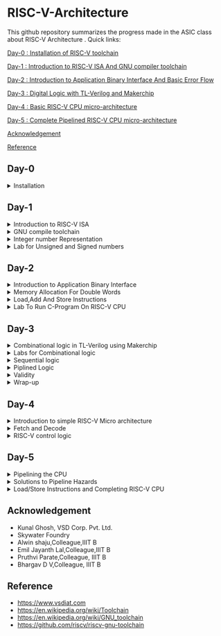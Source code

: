 
# RISC-V-Architecture

This github repository summarizes the progress made in the ASIC class about RISC-V Architecture . Quick links:

[Day-0 : Installation of RISC-V toolchain](#day-0)

[Day-1 : Introduction to RISC-V ISA And GNU compiler toolchain](#day-1)

[Day-2 : Introduction to Application Binary Interface And Basic Error Flow](#day-2)

[Day-3 : Digital Logic with TL-Verilog and Makerchip](#day-3)

[Day-4 : Basic RISC-V CPU micro-architecture](#day-4)

[Day-5 : Complete Pipelined RISC-V CPU micro-architecture](#day-5)

[Acknowledgement](#acknowledgement)

[Reference](#reference)


## Day-0

<details> 
<summary> Installation </summary>
 
**Steps to install RISC-V toolchain**

```
git clone https://github.com/kunalg123/riscv_workshop_collaterals.git
cd riscv_workshop_collaterals
chmod +x run.sh
./run.sh

```

 Once you run it you will get **make** error. ignore it  and type the following commands

 ```

cd ~/riscv_toolchain/iverilog/
git checkout --track -b v10-branch origin/v10-branch
git pull 
chmod 777 autoconf.sh 
./autoconf.sh 
./configure 
make
sudo make install

```

- To set the PATH variable in .bashrc

```
source .bashrc
gedit .bashrc
#Instead of **nsaisampath** put your **username**
export PATH="/home/nsaisampath/riscv_toolchain/riscv64-unknown-elf-gcc-8.3.0-2019.08.0-x86_64-linux-ubuntu14/bin:$PATH" #Type at last line # save and close the bashrc and type
source .bashrc

```
</details>

## Day-1

<details>
<summary> Introduction to RISC-V ISA </summary>
<br>
The **RISC-V** (pronounced "risk-five") Instruction Set Architecture (ISA) is a specification that defines the instructions and their encoding formats for processors that adhere to the RISC-V architecture. The RISC-V ISA is designed to be modular, extensible, and customizable, allowing for a wide range of implementations tailored to various application domains. The ISA is defined by a series of standard documents that describe the instructions, memory model, exception handling, and other architectural features.
</br>
<br> 
The term "ISA" stands for "Instruction Set Architecture." It refers to the set of instructions that a microprocessor or computer architecture understands and can execute. The ISA defines the machine-level programming model, including the available instructions, their encoding formats, the registers they can operate on, memory addressing modes, and how instructions interact with the hardware. In essence, the ISA serves as an interface between software and hardware, enabling software developers to write programs that can run on a specific microprocessor or computer architecture.</br>

<br>
The base RISC-V instruction set is divided into several standard "base" integer instruction set variants, labeled as RV32I, RV64I, and RV128I, depending on the word size. Here's a brief overview of the base integer instruction sets:

1. **RV32I:** This is the 32-bit base integer instruction set. It includes a set of instructions for integer arithmetic, logic operations, data movement, branching, and bit manipulation. Instructions are encoded in 32 bits.

2. **RV64I:** This is the 64-bit base integer instruction set. It is an extension of RV32I, offering the same set of instructions but designed for a 64-bit word size.

3. **RV128I:** This is the 128-bit base integer instruction set, extending the capabilities of RV64I to a 128-bit word size.

In addition to the base integer instruction sets, RISC-V also supports various extension modules that can be added to the base instruction set to enhance the processor's capabilities. Some of the common extension modules include:

- **M:** Integer multiplication and division instructions.
- **A:** Atomic memory access instructions for multi-threaded and multi-processor systems.
- **F:** Single-precision floating-point arithmetic instructions.
- **D:** Double-precision floating-point arithmetic instructions.
- **C:** Compressed instructions for reduced code size.
- **V:** Vector processing instructions for SIMD operations.
- **B:** Bit manipulation instructions.

These extension modules can be mixed and matched based on the requirements of the target application, allowing for customization and specialization of the processor architecture.

RISC-V also defines different privilege levels (User, Supervisor, Machine) that dictate the level of access to resources and control over the system. This hierarchy of privilege levels is designed to support various software layers, from application code to operating systems.

The RISC-V ISA specification documents provide detailed information about each instruction, its encoding, its behavior, and its interaction with other instructions and architectural features. The open and modular nature of the RISC-V ISA has led to its widespread adoption in various industries, from embedded systems to high-performance computing.<br>

Each base integer set is characterized by the width of the register (XLEN) and size of the user address space. The most important advantage of RISC-V is that it is an open standard instruction which is easily available for academics and commercial purposes free of cost.

The detail of the RISC-V instructions set manual can be found [here](https://riscv.org/wp-content/uploads/2017/05/riscv-spec-v2.2.pdf).

</details>

<details>
 
  <summary> GNU compile toolchain</summary>
<br>
  The GNU compile toolchain is a set of programming tools in LINUX system that can be use for compiling a code to generate certain executable program, library and debugger and whose detail can be found in references. RISC-V is one such toolchain which supports C and C++ cross compiler. It supports two build modes: a generic ELF/Newlib toolchain and a more sophisticated Linux-ELF/glibc toolchain and the github link for the same can be found in references. 

1. Compiler and linker which transform the source code into an executable program.
2. Libraries which provide interfaces to the operating system.
3. Debugger which is used to test and debug created program.
4. the output of the compiler completely depends on the hardware.
   

To start off a c program to compile sum from 1 to n was written whose  codes given below as [sum1ton.c]

```

#include<stdio.h>
int main()
{
   int i,sum=0,n=100;
   
   for(i=1;i<=n;i++)
      {
        sum=sum+i;
       }
   printf(" sum of numbers from 1 to n is %d, n is %d \n",sum,n);
}

```

In case RISC-V GNU toolchain the follwing commands are executed

**To use the RISC-V gcc compiler or simulator**

    `riscv64-unknown-elf-gcc <compiler option -O1 ; Ofast> -mabi=lp64  -march=rv64i  -o <object filename.o> <Cfilename.c>`

   Here -01 gives 15 instructions set while -0fast gives us 12 instructions set
    
**To list the details of a file**
  
  ```
ls -ltr <filename.o>

```

![Screenshot from 2023-08-19 18-48-08](https://github.com/NSampathIIITB/Introduction-to-RISC-V-Architecture/assets/141038460/7b175af7-6dc7-49c1-91cb-69ae9cd20e04)

**To disassemble the object file**

```

riscv64-unknown-elf-objdump  -d  <object filename.o> (or)
riscv64-unknown-elf-objdump  -d <object filename.o> | less

```
![Screenshot from 2023-08-19 18-54-04](https://github.com/NSampathIIITB/Introduction-to-RISC-V-Architecture/assets/141038460/eb9e760c-a32d-42e0-8518-9d16072517c2)

```
/main
n

```
This code helps in seeing the **main** in exe file:

![Screenshot from 2023-08-19 18-55-53](https://github.com/NSampathIIITB/Introduction-to-RISC-V-Architecture/assets/141038460/8e32ec57-7ee8-436c-b77e-751bcb27597e)

here we can check the instruction set is 15 by subtracting  10214-101ac = 58\4=15 instruction sets 

**To compile:**

```
spike pk <object filename.o>
```
![Screenshot from 2023-08-19 19-00-06](https://github.com/NSampathIIITB/Introduction-to-RISC-V-Architecture/assets/141038460/cfae0116-8a0b-4f72-b47a-b8fc49d2d100)

**To debug using spike:**

```
spike -d pk <object filename.o>
```
![Screenshot from 2023-08-19 19-04-03](https://github.com/NSampathIIITB/Introduction-to-RISC-V-Architecture/assets/141038460/b363049a-362c-460e-9019-98eca71c5c64)

After running the above code line a number of things can be done as demonstrated in the image below. The code can be manually debugged, part of it can be run and contents of registers can be checked.

we can use these commands in spike while debugging
```
(spike): until pc 0 <desired address>  //To move the pc to desired address
(spike): reg 0 a0                      //To found the contents in a0
(spike): click enter                   //To run the next instruction
(spike): q                             //To exit spike

````
![Screenshot from 2023-08-19 19-14-55](https://github.com/NSampathIIITB/Introduction-to-RISC-V-Architecture/assets/141038460/57b9edb6-e6ea-4049-94c9-5169ff2d907c)

  </details>
<details>
 <summary> Integer number Representation </summary>
 <br>
 The RISC-V architecture defines several different data types and number systems to represent and manipulate data. Here, I'll explain the basic number systems used in RISC-V:

- **Binary Number System**: RISC-V, like most digital systems, primarily operates on binary data. In the binary number system, numbers are represented using only two symbols: 0 and 1. Each digit in a binary number represents a power of 2. For example, the binary number "1101" represents (1 * 2^3) + (1 * 2^2) + (0 * 2^1) + (1 * 2^0) = 13 in decimal.
- **Integer Representation**: RISC-V supports different integer data types with varying sizes. The most common are 32-bit and 64-bit integers, denoted as "RV32" and "RV64" respectively. Integers are typically represented in two's complement form, which allows both positive and negative values to be stored and manipulated using the same hardware.
- **Floating-Point Representation**: RISC-V also supports floating-point operations for real numbers. Floating-point numbers are represented using a sign bit, an exponent, and a fraction (also known as mantissa). RISC-V defines different formats for floating-point numbers, including the IEEE 754 standard formats (single precision, double precision, etc.). These formats allow a wide range of values to be represented with varying levels of precision.
- **Hexadecimal Notation**: While binary is the fundamental representation in RISC-V, hexadecimal (base-16) notation is often used to represent binary numbers in a more human-readable form. Each hexadecimal digit represents four bits. For example, the binary number "11011010" can be represented as "DA" in hexadecimal.
- **Memory Addressing**: RISC-V CPUs use memory addresses to access data stored in memory. Memory addresses are typically represented in hexadecimal form. The exact memory addressing scheme depends on the specific RISC-V implementation and the memory model being used.
Overall, the RISC-V architecture provides a flexible framework for representing and manipulating different types of numbers, allowing software developers and hardware designers to efficiently perform arithmetic and logical operations on various data types within the context of RISC-V-based systems.

In computer architecture, the terms "bit," "byte," "word," and "double word" refer to different units of data storage and manipulation. These terms are used to describe the size of data that a computer's memory and processing units can handle. The specific sizes of these units can vary based on the architecture and implementation, but I'll provide you with some common interpretations:

- **Bit**: A bit is the smallest unit of data in computing. It can represent one of two values: 0 or 1. Bits are the building blocks of all digital information and are used to represent various types of data and instructions in a computer's memory and processing units.
- **Byte**: A byte is a group of 8 bits. It is the basic addressable unit of memory storage in most computer architectures. Bytes are commonly used to represent characters, numbers, and other small data elements. For example, the ASCII code for the letter 'A' is 65, which can be represented as a byte with the binary value 01000001.
- **Word**: The term "word" refers to the natural data size that a computer's central processing unit (CPU) can process in a single operation. The size of a word can vary between different computer architectures. In the context of x86 and x86-64 architectures, a word is typically 16 bits, while in other architectures like RISC-V, a word can be 32 bits or 64 bits. The size of a word determines the maximum amount of data that the CPU can manipulate at once, which can impact the efficiency of data processing.
- **Double Word (Dword)**: The term "double word" (often abbreviated as "dword") is used to describe a data unit that is twice the size of a standard word. In x86 and x86-64 architectures, a double word is 32 bits, while in some other architectures, it can refer to a 64-bit value. The term "dword" is often used in the x86 family of processors to describe a 32-bit data value.
It's important to note that the exact sizes of these units can vary based on the computer architecture and implementation.

**64-bit Unsigned Numbers:**

A 64-bit unsigned number, often referred to as a "64-bit unsigned integer," is a data type commonly used in computer programming and digital systems. It represents a non-negative whole number within the range of 0 to 18,446,744,073,709,551,615 i.e 0 to 2^64-1.

Here's a breakdown of its properties:

- **Bit Length**: A 64-bit number consists of 64 binary digits (bits), which can be either 0 or 1.

- **Range**: As mentioned earlier, the range of values a 64-bit unsigned number can represent is from 0 to 18,446,744,073,709,551,615. This is because you have 2^64 possible combinations of bits, starting from all bits being 0 (representing 0) to all bits being 1 (representing 2^64 - 1).

- **Memory**: In memory, a 64-bit unsigned number occupies exactly 8 bytes (64 bits / 8 bits per byte), which is 64 / 8 = 8 bytes.

- **Data Representation**: These numbers are often represented in various numeral systems, including binary, decimal, hexadecimal, and octal. In binary, a 64-bit unsigned number is represented using 64 binary digits (0s and 1s), in decimal using regular base-10 numerals, in hexadecimal using base-16 digits (0-9, A-F), and in octal using base-8 digits (0-7).

- **Usage**: 64-bit unsigned numbers are commonly used in various applications such as computer programming, data storage, cryptography, and more. They provide a large range of values while avoiding the complications associated with signed numbers, which have both positive and negative values.

Here's an example representation of the maximum 64-bit unsigned number in various numeral systems:
```
- Binary: 1111111111111111111111111111111111111111111111111111111111111111
- Decimal: 18,446,744,073,709,551,615
- Hexadecimal: FFFFFFFF FFFFFFFF
- Octal: 1777777777777777777777
```
Keep in mind that when working with these numbers in programming languages, you might encounter specific syntax or functions to handle them appropriately. Different programming languages might have different ways of representing and manipulating 64-bit unsigned numbers.

**64-bit Signed Numbers:**

A 64-bit signed number is a data type used to represent both positive and negative whole numbers within a range using 64 binary digits (bits). The most common representation used for signed numbers is the two's complement representation. Here are the key characteristics of 64-bit signed numbers:

- **Bit Length**: A 64-bit signed number consists of 64 binary digits (bits), which can be either 0 or 1.

- **Range**: In the two's complement representation, a 64-bit signed number can represent values from -9,223,372,036,854,775,808 to 9,223,372,036,854,775,807 i.e -2^63 to 2^63-1 . The range covers both negative and positive values.

- **Memory**: In memory, a 64-bit signed number occupies exactly 8 bytes (64 bits / 8 bits per byte).

- **Representation**: In the two's complement representation, the most significant bit (MSB), which is the leftmost bit, represents the sign of the number. If the MSB is 0, the number is positive. If the MSB is 1, the number is negative. The remaining bits represent the magnitude of the number in binary form.

- **Usage**: 64-bit signed numbers are used in various applications, including computer programming, data storage, scientific computations, and more. They provide a wide range of values that can be used for many different purposes.

Here's an example representation of the maximum and minimum 64-bit signed numbers in binary:

- Maximum (positive): 0111111111111111111111111111111111111111111111111111111111111111
- Minimum (negative): 1000000000000000000000000000000000000000000000000000000000000000

Keep in mind that when working with these numbers in programming languages, you might encounter specific syntax or functions to handle them appropriately. Different programming languages might have different ways of representing and manipulating 64-bit signed numbers.

![Screenshot from 2023-08-19 10-48-29](https://github.com/NSampathIIITB/Introduction-to-RISC-V-Architecture/assets/141038460/c227568f-07db-47b9-8b79-e6bf1e54a2bc)

 
</details>  





<details>
<summary> Lab for Unsigned and Signed numbers </summary>
 
**Code for unsignedHighest:**

```
#include <stdio.h>
#include <math.h>
int main() {
unsigned long long int max = (unsigned long long int) (pow(2,64) -1);
printf("highest number represented by unsigned long long int is %llu\n", max);
return 0;
}

```

![Screenshot from 2023-08-19 21-36-18](https://github.com/NSampathIIITB/Introduction-to-RISC-V-Architecture/assets/141038460/a5193fca-218e-4cca-9da2-7c5c9156b088)


This show the Highest value for Unsigned Numbers
if we change the code to get the lowest value for Unsigned Number by changing **(pow(2,64) -1) to( pow(2,10)*-1)**;

![Screenshot from 2023-08-19 21-40-00](https://github.com/NSampathIIITB/Introduction-to-RISC-V-Architecture/assets/141038460/c535e1be-0b3d-43c6-9067-e1f1ea7577c1)

**Code for signed Numbers:**

```
#include <stdio.h>
#include <math.h>
int main(){
long long int max = (long long int) (pow(2,10) * -1);
printf("highest number represented by long long int is %lld\n", max);
return 0;
}

```

![Screenshot from 2023-08-19 21-43-09](https://github.com/NSampathIIITB/Introduction-to-RISC-V-Architecture/assets/141038460/7bc371e9-c9fd-4c67-af16-88fcacabd2f6)


**Example-1**

code:

```
#include <stdio.h>
#include <math.h>
int main() {
long long int max = (int) (pow(2,63) -1);
long long int min = (int) (pow(2,63) * -1);
printf("highest number represented by long long int is %lld\n", max);
printf("lowest number represented by long long int is %lld\n", min);
return 0;

```
![Screenshot from 2023-08-19 11-35-52](https://github.com/NSampathIIITB/Introduction-to-RISC-V-Architecture/assets/141038460/f79a69eb-6ee1-4aa9-b53c-b5360032453b)

Here in this code we have to change :

```
long long int max = (long long int) (pow(2,63) -1);
long long int min = (long long int) (pow(2,63) * -1);

```
so corrected output :

![Screenshot from 2023-08-19 21-43-09](https://github.com/NSampathIIITB/Introduction-to-RISC-V-Architecture/assets/141038460/7bc371e9-c9fd-4c67-af16-88fcacabd2f6)

Table : 

![Screenshot from 2023-08-19 11-37-23](https://github.com/NSampathIIITB/Introduction-to-RISC-V-Architecture/assets/141038460/9b4bbf62-7aba-4463-b56b-2579328f9555)

**LAB WORK**

**1.For the C program used in labs, use a value of n=9, compile and simulate using gcc compiler. What is the output you get?**

![Screenshot from 2023-08-19 21-58-10](https://github.com/NSampathIIITB/Introduction-to-RISC-V-Architecture/assets/141038460/19830ea5-a6ac-451c-b380-f569c63944df)

**2.As shown in labs, compile the C program (n=9) using riscv-gcc compiler with O1 switch and look at assembly code using riscv-objdmp. What is the memory location of "printf" subroutine ?**

![Screenshot from 2023-08-19 22-00-07](https://github.com/NSampathIIITB/Introduction-to-RISC-V-Architecture/assets/141038460/e43843b7-faef-45f1-81d8-0c6d43358154)

**3.How many instructions are used in "printf" subroutine for C program (n=9) compiled with riscv-gcc and O1 switch?**

![Screenshot from 2023-08-19 22-04-52](https://github.com/NSampathIIITB/Introduction-to-RISC-V-Architecture/assets/141038460/100df588-3067-43da-a010-92ee03359ee2)

**4.As shown in labs, compile the C program (n=9) using riscv-gcc compiler with Ofast switch and look at assembly code using riscv-objdmp. How many instructions are used by "main" program ?**

![Screenshot from 2023-08-19 22-08-46](https://github.com/NSampathIIITB/Introduction-to-RISC-V-Architecture/assets/141038460/1e05dc3e-8534-4f8f-8c93-3a64dded24b2)

**5.Debug C program (n=9) with spike and run until PC is 100b0. What are the contents of register a0?**

![Screenshot from 2023-08-19 22-11-33](https://github.com/NSampathIIITB/Introduction-to-RISC-V-Architecture/assets/141038460/8b7af8b1-5f47-460f-9274-7bf5d6cb34e7)

**6.Debug C program (n=9) with spike and run until PC is 100b0. What are the contents of register sp?**

![Screenshot from 2023-08-19 22-12-14](https://github.com/NSampathIIITB/Introduction-to-RISC-V-Architecture/assets/141038460/dfcb40fd-3da7-4748-86c7-ce06e9e12fe6)

**7.Debug C program (n=9) with spike and run until PC is 100c4. What are the contents of register a0?**

![Screenshot from 2023-08-19 22-13-19](https://github.com/NSampathIIITB/Introduction-to-RISC-V-Architecture/assets/141038460/0d489afd-f7a6-446b-ac59-c2f22bc66469)

**8.Debug C program (n=9) with spike and run until PC is 100dc. What is the output on shell?**

![Screenshot from 2023-08-19 22-14-42](https://github.com/NSampathIIITB/Introduction-to-RISC-V-Architecture/assets/141038460/9f16b60e-137e-4871-a137-182bc66f9360)
 
</details>

## Day-2
<details>
 <summary> Introduction to Application Binary Interface  </summary>
<br>
 The application program can directly access the registers of the RISC V architecture using something known as system calls. The ABI (also known as system call interface enables the application to access the hardware resources via registers.
  
 In RISC V architecture, the width of the register is defined as XLEN. For RV64 and RV32, the widths are 64 bits and 32 bits, respectively.
  
 RISC V belongs to the little endian memory addressing system, which means that the least significant byte of a word is stored in the smallest memory address.

An Application Binary Interface is a set of rules enforced by the operating system on a specific architecture. So, Linker converts relocatable machine code to absolute machine code via ABI interface specific to the architecture of machine.

Just like how application program interface (API) is used by application programs to access the standard libraries, an application binary interface or system  call interface is utilised to access hardware resources . The ISA is inherently divided into two parts: *User & System ISA* and *User ISA*  the latter is available to the user directly by system calls. 
  
Now, how does the ABI access the hardware resources? 
- It uses different registers(32 in number) which are each of width `XLEN = 32 bit` for RV32 (~`XLEN = 64 for RV64`) . On a higher level of abstraction these registers are accessed by their respective ABI names.
  
  For base integer instructions there are broadly 3 types of of such registers:
  - I-type : For instructions having immediate values as operands.
  - R-type : For instructions having only registers as operands.
  - S-type : For instructions used for storing operations.

So, it is system call interface used by the application program to access the registers specific to architecture. Overhere the architecture is RISC-V, so to access 32 registers of RISC-V below is the table which shows the calling convention (ABI name) given to registers for the application programmer to use.

**ABI Block diagram**

![Screenshot from 2023-08-19 12-06-09](https://github.com/NSampathIIITB/Introduction-to-RISC-V-Architecture/assets/141038460/53b14fd9-f91a-4af3-9934-9460afd3b43b)


</details>
<details>
 <summary> Memory Allocation For Double Words </summary>
<br>
 There are two different ways to load the data into the registers
 1. The 64 bit data can be loaded directly into the registers.
 2.they can be loaded into the registers via memory.
 
 **Example of how memory is allocated for double words**

![Screenshot from 2023-08-19 22-44-16](https://github.com/NSampathIIITB/Introduction-to-RISC-V-Architecture/assets/141038460/9d8d1747-3437-4324-935a-15d5cec12f90)

![Screenshot from 2023-08-19 22-44-26](https://github.com/NSampathIIITB/Introduction-to-RISC-V-Architecture/assets/141038460/341eca63-6388-43a7-85ac-808152e093b5)
In the above image the most significant byte sits in top of memory  so it is a **little endian addressing system**
.
![Screenshot from 2023-08-19 12-18-03](https://github.com/NSampathIIITB/Introduction-to-RISC-V-Architecture/assets/141038460/238899ab-17ed-4aab-9903-33d49ace566a)

![Screenshot from 2023-08-19 12-22-31](https://github.com/NSampathIIITB/Introduction-to-RISC-V-Architecture/assets/141038460/8d856ddc-bc77-45ca-83e1-b76f80209a3d)
![Screenshot from 2023-08-19 12-22-54](https://github.com/NSampathIIITB/Introduction-to-RISC-V-Architecture/assets/141038460/367b87b2-441e-4781-9941-6f655e89e7f4)

![Screenshot from 2023-08-19 12-23-41](https://github.com/NSampathIIITB/Introduction-to-RISC-V-Architecture/assets/141038460/09011b91-4124-4916-bc86-7c823834d200)
 **m[16]-Least significant byte**  **m[23]-most significant byte**
 
</details>

 
<details>

<summary> Load,Add And Store Instructions </summary>

	ld x8,16(x23)
 
 here **ld** is for load doubleword,x8 shows destination register (rd),16 is offset,x23 is source register(rs) . This is I type Instructions  :

<img width="1033" alt="Screenshot 2023-08-19 at 11 24 09 AM" src="https://github.com/alwinshaju08/RISCV/assets/69166205/d9f8e2ce-f424-47dc-934f-b00ef5d9de4a">

	add x8,x29,x8
 
 here **add** is function,x8 is destination register (rd),x29 & x8 is source registers (rs1),(rs2) respectively. This is R type Instructions  :

 ![Screenshot 2023-08-19 at 11 24 19 AM](https://github.com/alwinshaju08/RISCV/assets/69166205/32aeb799-fa17-4dc2-9186-7b142f341f10)

 	sd x8,8(x23)
  
  here **sd** is store doubleword,x8 is data registers(rs2),8 tell offset(immediate) ,x23 is source register(rs1). This is S type Instructions  :

  ![Screenshot 2023-08-19 at 11 31 29 AM](https://github.com/alwinshaju08/RISCV/assets/69166205/b20b0475-88b1-45e1-88cd-84e19cbec61a)

Here in each Instructions set we can see register are of 5 bits so total number of register = 2^5 = 32 registers


**LAB-WORKS**

**1.Modify 1to9_custom.c and load.S as shown in video. What is the output of simulation with -Ofast ?**

![Screenshot from 2023-08-19 23-05-37](https://github.com/NSampathIIITB/Introduction-to-RISC-V-Architecture/assets/141038460/fc93b7ea-e54d-44c3-b921-9f90c7c73224)

**2.What is the memory location of load subroutine?**

![Screenshot from 2023-08-19 23-06-17](https://github.com/NSampathIIITB/Introduction-to-RISC-V-Architecture/assets/141038460/7421dc76-d46b-4e56-afb1-4d889053a2f9)

**3.What is the memory location of loop subroutine?**

![Screenshot from 2023-08-19 23-06-51](https://github.com/NSampathIIITB/Introduction-to-RISC-V-Architecture/assets/141038460/1eb91abf-8f0d-418a-b805-9dd98874c3af)

**4.Open spike debugger and run 1to9_custom.o until PC is 100b0.What is the value of a0 and a1 registers?**

![Screenshot from 2023-08-19 23-08-24](https://github.com/NSampathIIITB/Introduction-to-RISC-V-Architecture/assets/141038460/0f5f74b8-5240-48a8-90cd-1d83163782bc)

**5.Open spike debugger and run 1to9_custom.o until PC is 100bc.What is the value of a0 and a1 registers?**

![Screenshot from 2023-08-19 23-09-02](https://github.com/NSampathIIITB/Introduction-to-RISC-V-Architecture/assets/141038460/bf45181a-0ed7-4c50-a342-393d4f341f98)

 </details> 
<details>
 <summary> Lab To Run C-Program On RISC-V CPU </summary>
 
![Screenshot from 2023-08-19 23-16-19](https://github.com/NSampathIIITB/Introduction-to-RISC-V-Architecture/assets/141038460/5440501b-f84d-4d58-ac0d-d00a25f8ae9c) 
 
Here we have RISCV cpu program code through which we send the HEX format file of c program to show output the output of the given code 

```
chmod 777 rv32im.sh
./rv32im.sh 

```
![Screenshot from 2023-08-19 23-48-34](https://github.com/NSampathIIITB/Introduction-to-RISC-V-Architecture/assets/141038460/e92eb7e2-2620-475d-826c-a30d8bd039eb)

Input hex file to sent through verilog code:

**firmware.hex:**

![Screenshot from 2023-08-19 23-49-57](https://github.com/NSampathIIITB/Introduction-to-RISC-V-Architecture/assets/141038460/99f4330d-fb66-4cd7-a37e-8eecaa1aff68)

**firmware32.hex:**

![Screenshot from 2023-08-19 23-51-00](https://github.com/NSampathIIITB/Introduction-to-RISC-V-Architecture/assets/141038460/7b847007-ace5-4dec-8aab-898b1611800b)



**LABWORKS**

**1.What is the value of mabi and march in rv32im.sh script for 1to9_custom.c riscv gcc command?**

![Screenshot from 2023-08-20 10-07-51](https://github.com/NSampathIIITB/Introduction-to-RISC-V-Architecture/assets/141038460/b327d85a-9e0f-4b38-b717-bd630557e57e)

</details>

## Day-3
<details>
 <summary> Combinational logic in TL-Verilog using Makerchip </summary>
<br>
	
**Introduction to logic gates:**

Logic gates are fundamental building blocks in digital electronics and computer science that perform logical operations on binary signals, which are represented as 0s and 1s. These gates form the foundation of digital circuits, enabling the creation of complex computational systems. Logic gates manipulate binary input signals to produce binary output signals based on specific logical rules.

There are several types of logic gates, each with its own unique behavior. Here is a list of some common types of logic gates:

![image](https://github.com/NSampathIIITB/Introduction-to-RISC-V-Architecture/assets/141038460/ea8bdf89-9962-462a-886f-5b59ea624692)</br>

These logic gates serve as the building blocks for creating more complex digital circuits and systems, including arithmetic and memory circuits, processors, and more. They form the foundation of digital computation and are essential in modern technology and electronics.

The basic boolean operators are listed below.

![image](https://github.com/NSampathIIITB/Introduction-to-RISC-V-Architecture/assets/141038460/5386590e-01af-48f1-927d-70865af9f794)

**Basic Mux Implementation:**

![Screenshot from 2023-08-20 10-35-51](https://github.com/NSampathIIITB/Introduction-to-RISC-V-Architecture/assets/141038460/03ec5fce-f27b-4cdb-a4ab-8ca8ba32a18c)</br>

In verilog we  basically use the **ternary operator** to express the functinality of a **Mux**.

```
assign s0? i0:i1; // this  is for a 2x1 Mux

```
**Introduction To Makerchip :**

[Makerchip](https://makerchip.com/) is an online platform that provides an integrated development environment (IDE) for digital design and verification using 
SystemVerilog and TL  Verilog. It allows engineers, students, and enthusiasts to design and simulate digital circuits, develop RTL (Register Transfer Level) 
code, and explore hardware design concepts without requiring the local installation of tools.<br />

To Familiarize oneself with the IDE there are tutorials on the platform where we can experiment.<br />

**TL-Verilog** was used as the HDL of choice for this project. Projects on Makerchip can be completely designed using TL-Verilog. Transaction Level - Verilog standard is an extension of Verilog which has various advantages like simpler syntax, shorter codes and easy pipelining. You can learn more about TL-Verilog [here](http://tl-x.org/).

Timing abstract can be done in TL-Verilog. This model is specified for pipelines where the sequential elements are generated by tools from the pipelined specification. This allows for easy retiming without the risk of introduction of any functional bugs. More information on timing abstract in TL-Verilog can be found in the IEEE paper ["Timing-Abstract Circuit Design in Transaction-Level Verilog" by Steven Hoover](https://ieeexplore.ieee.org/document/8119264).

**Loading Fibonacci Sequence example on Makerchip IDE**

![Screenshot from 2023-08-20 19-32-03](https://github.com/NSampathIIITB/Introduction-to-RISC-V-Architecture/assets/141038460/9dc3647c-7f12-41c8-a9cb-6d7b5f02004e) 
 
</details>
<details>
<summary> Labs for Combinational logic </summary>
<br>
	
**Lab:Inverter and NAND gates**

![Screenshot from 2023-08-20 21-15-10](https://github.com/NSampathIIITB/Introduction-to-RISC-V-Architecture/assets/141038460/202cd766-960c-4a41-88d8-7a32d0e524e1)

![Screenshot from 2023-08-20 21-21-48](https://github.com/NSampathIIITB/Introduction-to-RISC-V-Architecture/assets/141038460/b181258f-d11b-4fdb-a774-884e4ed05007)

**Lab:usage of vectors:**

![Screenshot from 2023-08-20 21-35-48](https://github.com/NSampathIIITB/Introduction-to-RISC-V-Architecture/assets/141038460/a231e2ef-e0b0-4045-9ecf-c574d8a77237)

**Lab:2X1 Mux**
```
$out = $sel ? $in1 : $in2;
```
![Screenshot from 2023-08-20 21-40-28](https://github.com/NSampathIIITB/Introduction-to-RISC-V-Architecture/assets/141038460/5da7dac1-2443-40cb-989d-1da43af4544f)

Mux operating on vectors
```
$out[7:0] = $sel ? $in1[7:0] : $in2[7:0];
````
![Screenshot from 2023-08-20 21-44-40](https://github.com/NSampathIIITB/Introduction-to-RISC-V-Architecture/assets/141038460/fc00367c-68c3-4a24-a02e-558e24a3209d)

**Lab:Combinational Calculator**
```
\m5_TLV_version 1d: tl-x.org
\m5
   
   // =================================================
   // Welcome!  New to Makerchip? Try the "Learn" menu.
   // =================================================
   
   //use(m5-1.0)   /// uncomment to use M5 macro library.
\SV
   // Macro providing required top-level module definition, random
   // stimulus support, and Verilator config.
   m5_makerchip_module   // (Expanded in Nav-TLV pane.)
\TLV
   $reset = *reset;
   
   $val1[31:0] = $rand1[3:0];
   $val2[31:0] = $rand2[3:0];
   
   $sum[31:0] = $val1[31:0] + $val2[31:0];
   $diff[31:0] = $val1[31:0] - $val2[31:0];
   $prod[31:0] = $val1[31:0] * $val2[31:0];
   $quot[31:0] = $val1[31:0] / $val2[31:0];
   
   $out[31:0] = ($op[1:0] == 2'b00) ? $sum[31:0] : ($op[1:0] == 2'b01) ? $diff[31:0] : ($op[1:0] == 2'b10) ? $prod[31:0] : $quot[31:0];
   
   // Assert these to end simulation (before Makerchip cycle limit).
   *passed = *cyc_cnt > 40;
   *failed = 1'b0;
\SV
   endmodule

```
![Screenshot from 2023-08-20 22-18-11](https://github.com/NSampathIIITB/Introduction-to-RISC-V-Architecture/assets/141038460/2cffa4db-e150-491d-8115-c133cdee9ee4)

	
</details>
<details>
<summary> Sequential logic </summary>
<br>
	
Sequential logic refers to a type of digital logic circuit or system in which the output depends not only on the current inputs but also on the previous states of the circuit. Unlike combinational logic, which only considers the current inputs to generate outputs, sequential logic incorporates memory elements to store information and generate outputs based on both current inputs and past history.

Sequential logic is sequenced by a clock signal.
	
![image](https://github.com/NSampathIIITB/Introduction-to-RISC-V-Architecture/assets/141038460/c9f94a6b-9454-4a6a-96d9-d6d452f6069e)

The circuit is constructed to enter a known state in response to a reset signal.

![Screenshot from 2023-08-20 22-27-38](https://github.com/NSampathIIITB/Introduction-to-RISC-V-Architecture/assets/141038460/29f65790-304d-4c7f-adad-6b323eba32d6)

A D-flip-flop transitions next state to current state on a rising clock edge.

![image](https://github.com/NSampathIIITB/Introduction-to-RISC-V-Architecture/assets/141038460/fcc1601b-8fae-43b7-b077-d7a77984a201)

**Lab: Fibonacci sequence**

![WhatsApp Image 2023-08-20 at 22 50 24](https://github.com/NSampathIIITB/Introduction-to-RISC-V-Architecture/assets/141038460/506709cf-238f-41a6-9db8-021623f6649e)

![WhatsApp Image 2023-08-20 at 22 56 53](https://github.com/NSampathIIITB/Introduction-to-RISC-V-Architecture/assets/141038460/94c06ff1-002b-4c39-9966-9cf2f5207541)

![Screenshot from 2023-08-20 22-46-55](https://github.com/NSampathIIITB/Introduction-to-RISC-V-Architecture/assets/141038460/4b4e3328-8e19-48fe-98ad-fcd541b741f7)

**Lab:Counter**

![image](https://github.com/NSampathIIITB/Introduction-to-RISC-V-Architecture/assets/141038460/6b626fd7-c24d-4eb1-85d9-f8aa2a515d0d)

![Screenshot from 2023-08-20 23-06-50](https://github.com/NSampathIIITB/Introduction-to-RISC-V-Architecture/assets/141038460/937a30c2-1013-4e48-9437-06427bf7cf87)

**Lab: Sequential Calculator**

![WhatsApp Image 2023-08-20 at 23 13 46](https://github.com/NSampathIIITB/Introduction-to-RISC-V-Architecture/assets/141038460/98537f8c-c071-4560-aad0-f744be73e5bd)

![WhatsApp Image 2023-08-20 at 23 19 54](https://github.com/NSampathIIITB/Introduction-to-RISC-V-Architecture/assets/141038460/20910f30-3b96-4a71-a6a9-585b44324111)

```
\m5_TLV_version 1d: tl-x.org
\m5
   
   // =================================================
   // Welcome!  New to Makerchip? Try the "Learn" menu.
   // =================================================
   
   //use(m5-1.0)   /// uncomment to use M5 macro library.
\SV
   // Macro providing required top-level module definition, random
   // stimulus support, and Verilator config.
   m5_makerchip_module   // (Expanded in Nav-TLV pane.)
\TLV
   $reset = *reset;
   
   $val1[31:0] = $reset ? 0 : >>1$out[31:0] + 0;
   $val2[31:0] = $rand2[3:0];
   
   $sum[31:0] = $val1[31:0] + $val2[31:0];
   $diff[31:0] = $val1[31:0] - $val2[31:0];
   $prod[31:0] = $val1[31:0] * $val2[31:0];
   $quot[31:0] = $val1[31:0] / $val2[31:0];
   
   $out[31:0] = ($op[1:0] == 2'b00) ? $sum[31:0] : ($op[1:0] == 2'b01) ? $diff[31:0] : ($op[1:0] == 2'b10) ? $prod[31:0] : $quot[31:0];
   
   
   // Assert these to end simulation (before Makerchip cycle limit).
   *passed = *cyc_cnt > 40;
   *failed = 1'b0;
\SV
   endmodule
```
![Screenshot from 2023-08-20 23-34-46](https://github.com/NSampathIIITB/Introduction-to-RISC-V-Architecture/assets/141038460/8b8c40aa-427d-4466-ae47-5bbc637c2b88)

</details>
<details>
<summary> Piplined Logic </summary>	
<br>
Pipelining or timing abstract is an important feature in TL verilog as it can be implemented very easily with fewer codes as compared to system verilog which reduces bugs to a great extent. An example of the pipeling for pythogoras theorem using both TL verilog and system verilog in this repo . In TL verilog pipeling can be implemented by defining the pipeline as |calc and the different pipeline stages should be properly align and are indicated by @1, @2 and so on.	

 Let us glimpse at the Pythagoran's Theorem and compute it in hardware.  
Pythagoran's Theorem: 
Let us compute the pythagoran's theorem over 3 cycles.  
- Cycle1: Squaring on the sides a and b.
- Cycle2: Adding the squared vales of a and b.
- Cycle3: Finding the square root value of the sum.
	
![image](https://github.com/NSampathIIITB/Introduction-to-RISC-V-Architecture/assets/141038460/115ebf93-020b-4f9c-8ace-9d306b7c2007)	
 
The timing abstract of the above is: 

![image](https://github.com/NSampathIIITB/Introduction-to-RISC-V-Architecture/assets/141038460/ae12c90b-96de-4324-b73e-16b6a9db64a3) 

- **Code reduction** is the most advanatageous property of the TL-Verilog when compared to System Verilog. We can use the above code to compare this:
![image](https://github.com/NSampathIIITB/Introduction-to-RISC-V-Architecture/assets/141038460/f3767057-6bbd-49ea-9b27-4cbe96bf3de0)

- The **Retiming** property in TL-Verilog is very easy and safe to implement whereas in SystemVerilog, it is very bug-prone.
  
![image](https://github.com/NSampathIIITB/Introduction-to-RISC-V-Architecture/assets/141038460/c12ef629-1b9e-4145-85a9-ffe20c44693e)
![image](https://github.com/NSampathIIITB/Introduction-to-RISC-V-Architecture/assets/141038460/6593bb82-2008-46fd-87c3-51605abfc5fd)

- The pipelinig also allows us to run the clock at a high frequency. Regardless of the way we structure our logic, we will be able to produce new set of inputs on every clock edge. As a result, we get high throughput for our circuit.  

![image](https://github.com/NSampathIIITB/Introduction-to-RISC-V-Architecture/assets/141038460/985c5034-79de-4db4-9c6c-e3504b8ab806)

The makerchip implementation of  Pythagoran's theorem is given below:

![Screenshot from 2023-08-21 00-16-52](https://github.com/NSampathIIITB/Introduction-to-RISC-V-Architecture/assets/141038460/dc3f0be7-5270-412b-a693-4dc9b23c8792)
Identifiers and Types
![image](https://github.com/NSampathIIITB/Introduction-to-RISC-V-Architecture/assets/141038460/515486d0-ffea-4a76-92c9-19f7a37c1620)

**Fibonacci series in a pipeline**

![WhatsApp Image 2023-08-21 at 00 33 42](https://github.com/NSampathIIITB/Introduction-to-RISC-V-Architecture/assets/141038460/2e8e24e9-fb50-47e8-acc7-5cfc50676005)

**Lab:Pipeline**

![image](https://github.com/NSampathIIITB/Introduction-to-RISC-V-Architecture/assets/141038460/4c8a1efd-0ce1-43e8-aea6-21b38aad8448)

![Screenshot from 2023-08-21 01-04-13](https://github.com/NSampathIIITB/Introduction-to-RISC-V-Architecture/assets/141038460/e395226f-d042-4468-adaf-20148ac33873)

**Lab:Counter and Calculator in pipeline**

![image](https://github.com/NSampathIIITB/Introduction-to-RISC-V-Architecture/assets/141038460/1ee6edfb-d4eb-419c-8e4f-aba42e296a79)

```
\m5_TLV_version 1d: tl-x.org
\m5
   
   // =================================================
   // Welcome!  New to Makerchip? Try the "Learn" menu.
   // =================================================
   
   //use(m5-1.0)   /// uncomment to use M5 macro library.
\SV
   // Macro providing required top-level module definition, random
   // stimulus support, and Verilator config.
   m5_makerchip_module   // (Expanded in Nav-TLV pane.)
\TLV
   
   |calc
      @1
         $reset = *reset;
   
   
         $cnt = $reset ? 0 : >>1$cnt + 1'b1;
         $val1[31:0] = $reset ? 0 : >>1$out[31:0] + 1'b0;
         $val2[31:0] = $rand2[3:0];
   
         $sum[31:0] = $val1[31:0] + $val2[31:0];
         $diff[31:0] = $val1[31:0] - $val2[31:0];
         $prod[31:0] = $val1[31:0] * $val2[31:0];
         $quot[31:0] = $val1[31:0] / $val2[31:0];
   
         $out[31:0] = ($op[1:0] == 2'b00) ? $sum[31:0] : ($op[1:0] == 2'b01) ? $diff[31:0] : ($op[1:0] == 2'b10) ? $prod[31:0] : $quot[31:0];
   
   
   // Assert these to end simulation (before Makerchip cycle limit).
   *passed = *cyc_cnt > 40;
   *failed = 1'b0;
\SV
   endmodule
```

![Screenshot from 2023-08-21 01-19-58](https://github.com/NSampathIIITB/Introduction-to-RISC-V-Architecture/assets/141038460/e49a9f93-4b71-4be6-96e2-28e81590fcc7)

**Lab: 2-Cycle calculator**

![image](https://github.com/NSampathIIITB/Introduction-to-RISC-V-Architecture/assets/141038460/3d77e7b3-cde8-4a89-836b-51328afff0af)

```
\m5_TLV_version 1d: tl-x.org
\m5
   
   // =================================================
   // Welcome!  New to Makerchip? Try the "Learn" menu.
   // =================================================
   
   //use(m5-1.0)   /// uncomment to use M5 macro library.
\SV
   // Macro providing required top-level module definition, random
   // stimulus support, and Verilator config.
   m5_makerchip_module   // (Expanded in Nav-TLV pane.)
\TLV
   
   |calc
      @1
         $reset = *reset;
   
   
         $valid = $reset ? 0 : >>1$valid + 1'b1;
         $val1[31:0] = >>2$out[31:0];
         $val2[31:0] = $rand2[3:0];
   
         $sum[31:0] = $val1[31:0] + $val2[31:0];
         $diff[31:0] = $val1[31:0] - $val2[31:0];
         $prod[31:0] = $val1[31:0] * $val2[31:0];
         $quot[31:0] = $val1[31:0] / $val2[31:0];
      @2
                
         $out[31:0] = ($reset + ! $valid) ? 32'b0:(($op[1:0] == 2'b00) ? $sum[31:0] : ($op[1:0] == 2'b01) ? $diff[31:0] : ($op[1:0] == 2'b10) ? $prod[31:0] : $quot[31:0]);
   
   
   // Assert these to end simulation (before Makerchip cycle limit).
   *passed = *cyc_cnt > 40;
   *failed = 1'b0;
\SV
   endmodule
```
![Screenshot from 2023-08-21 16-51-22](https://github.com/NSampathIIITB/Introduction-to-RISC-V-Architecture/assets/141038460/0f7dafc1-d178-4f77-b357-01502e897315)

</details>

<details>
<summary> Validity </summary>	
<br>
	
**Validity** is another feature in TL verilog which is asserted if a particular transactions in a pipeline is valid or true. A new scope, called “when” scope is introduced for this and it is denoted as **?$valid**. This new scope has many advantages - easier design, cleaner debug, better error checking and automated clock gating.
<br>	
	
Validity provides :
1. Easier debug
2. Cleaner design
3. Better error checking
4. Automated Clock gating
</br>

**Clock gating:**
<br>

Clock gating is a technique used in digital circuit design to save power by selectively controlling the clock signal to different parts of a circuit. In digital systems, the clock signal is used to synchronize the operations of various components within the circuit. However, not all parts of a circuit need to be active and consuming power all the time. Clock gating helps reduce power consumption by disabling the clock signal to certain circuit elements when they are not needed.

The basic idea behind clock gating is to insert logic gates (typically AND or OR gates) between the clock source and the destination registers or logic elements. These gates act as switches that allow the clock signal to pass through only when a certain condition is met. If the condition is not satisfied, the clock signal is effectively "gated" or blocked from reaching the destination, preventing unnecessary clock cycles and power consumption.

Clock gating can be implemented at various levels of a design, ranging from individual registers to larger functional blocks or subsystems. It is particularly effective in designs where certain parts of the circuit are idle for significant periods of time.

Benefits of clock gating include:

1. **Power Savings**: By preventing clock signals from reaching inactive components, clock gating reduces dynamic power consumption, which is the power consumed when transistors switch states.

2. **Heat Reduction**: Lower power consumption leads to reduced heat generation, which is especially important in modern high-performance and mobile devices where heat dissipation is a concern.

3. **Extended Battery Life**: In battery-powered devices, clock gating contributes to longer battery life by conserving power.

4. **Improved Performance**: In some cases, clock gating can also help improve performance by allowing certain parts of the circuit to operate at higher frequencies since overall power consumption is reduced.

However, clock gating isn't always straightforward. If implemented incorrectly, it can introduce additional delay into the circuit, impacting performance. Additionally, managing clock domains and ensuring proper synchronization between clock-gated and non-clock-gated regions can be complex.

In summary, clock gating is a power-saving technique in digital design that selectively disables clock signals to inactive parts of a circuit, leading to reduced power consumption and associated benefits.

- Clock gating avoids toggling clock signals.
- TL-Verilog can produce fine-grained gating (or enables).

**Lab: Distance accumulator**
```
\m4_TLV_version 1d: tl-x.org
\SV
   `include "sqrt32.v";
   m4_makerchip_module   // (Expanded in Nav-TLV pane.)
\TLV
   |calc
      @1
         $reset = *reset;
      ?$valid
         @1
            $aa_sq[31:0] = $aa[3:0] * $aa;
            $bb_sq[31:0] = $bb[3:0] * $bb;
         @2
            $cc_sq[31:0] = $aa_sq + $bb_sq;
         @3
            $cc[31:0] = sqrt($cc_sq);
      
      @4
         $tot_dist[63:0] = 
             $reset ? '0 :
             $valid ? >>1$tot_dist + $cc :
                      >>1$tot_dist;
     
         
!  *passed = *cyc_cnt > 16'd30;        
   
  
   
   
\SV
   endmodule
```
![Screenshot from 2023-08-21 18-00-15](https://github.com/NSampathIIITB/Introduction-to-RISC-V-Architecture/assets/141038460/3b8d2592-079e-4363-bc1e-f6a38cd3e45b)</br>

**Lab: 2-Cycle Calculator with Validity**

```
\m5_TLV_version 1d: tl-x.org
\m5
   
   // =================================================
   // Welcome!  New to Makerchip? Try the "Learn" menu.
   // =================================================
   
   //use(m5-1.0)   /// uncomment to use M5 macro library.
\SV
   // Macro providing required top-level module definition, random
   // stimulus support, and Verilator config.
   m5_makerchip_module   // (Expanded in Nav-TLV pane.)
\TLV
   |calc
      @1
         $reset = *reset;
         $valid = $reset ? 0 : >>1$valid + 1'b1;
         $valid_or_reset = $valid || $reset;
      ?$valid_or_reset   
         @1
            $val1[31:0] = >>2$out[31:0];
            $val2[31:0] = $rand2[3:0];



            $sum[31:0] = $val1[31:0] + $val2[31:0];
            $diff[31:0] = $val1[31:0] - $val2[31:0];
            $prod[31:0] = $val1[31:0] * $val2[31:0];
            $quot[31:0] = $val1[31:0] / $val2[31:0];

         @2
            $out[31:0] = $reset ? 32'b0 : (($op[1:0] == 2'b00) ? $sum[31:0] : ($op[1:0] == 2'b01) ? $diff[31:0] : ($op[1:0] == 2'b10) ? $prod[31:0] : $quot[31:0]);


   // Assert these to end simulation (before Makerchip cycle limit).
   *passed = *cyc_cnt > 40;
   *failed = 1'b0;
\SV
endmodule
```
![Screenshot from 2023-08-21 18-49-32](https://github.com/NSampathIIITB/Introduction-to-RISC-V-Architecture/assets/141038460/132e185b-4762-4098-8f5e-10a4cb13fa4c)</br>

**Lab: Calculator with Single value memory**

```
\m5_TLV_version 1d: tl-x.org
\m5
   
   // =================================================
   // Welcome!  New to Makerchip? Try the "Learn" menu.
   // =================================================
   
   //use(m5-1.0)   /// uncomment to use M5 macro library.
\SV
   // Macro providing required top-level module definition, random
   // stimulus support, and Verilator config.
   m5_makerchip_module   // (Expanded in Nav-TLV pane.)
\TLV
   |calc
      @1
         $reset = *reset;
         $valid = $reset ? 0 : >>1$valid + 1'b1;
         $valid_or_reset = $valid || $reset;
      ?$valid_or_reset   
         @1
            $val1[31:0] = >>2$out[31:0];
            $val2[31:0] = $rand2[3:0];



            $sum[31:0] = $val1[31:0] + $val2[31:0];
            $diff[31:0] = $val1[31:0] - $val2[31:0];
            $prod[31:0] = $val1[31:0] * $val2[31:0];
            $quot[31:0] = $val1[31:0] / $val2[31:0];

         @2
            $out[31:0] = $reset ? 32'b0 : (($op[2:0] == 3'b000) ? $sum[31:0] : ($op[2:0] == 3'b001) ? $diff[31:0] : ($op[2:0] == 3'b010) ? $prod[31:0] : ($op[2:0] == 3'b011) ? $quot[31:0] : ($op[2:0] == 3'b100) ? $recall : >>2$out);
            $recall[31:0] = >>2$mem[31:0];
            $mem[31:0] = $reset ? 32'b0 : (($op[2:0] == 3'b101) ? >>2$out : '0);

   // Assert these to end simulation (before Makerchip cycle limit).
   *passed = *cyc_cnt > 40;
\SV
endmodule
```
![Screenshot from 2023-08-21 20-09-23](https://github.com/NSampathIIITB/Introduction-to-RISC-V-Architecture/assets/141038460/9e321784-312a-44cc-ae9f-9f274d3584b0)

</details>

<details>
<summary> Wrap-up </summary>	
<br>	
	
**Lab: pythagarous theroem using hierarchy**

![image](https://github.com/NSampathIIITB/Introduction-to-RISC-V-Architecture/assets/141038460/28cdb06f-a55b-458d-accb-7350f655db2a)
```
\m4_TLV_version 1d: tl-x.org
\SV
   `include "sqrt32.v";
   m4_makerchip_module
\TLV

   |calc
      
      // DUT
      /coord[1:0]
         @1
            $sq[9:0] = $value[3:0] ** 2;
      @2
         $cc_sq[10:0] = /coord[0]$sq + /coord[1]$sq;
      @3
         $cc[4:0] = sqrt($cc_sq);


      // Print
      @3
         \SV_plus
            always_ff @(posedge clk) begin
               \$display("sqrt((\%2d ^ 2) + (\%2d ^ 2)) = %2d", /coord[0]$value, /coord[1]$value, $cc);
            end

\SV
endmodule
```
![Screenshot from 2023-08-21 20-49-18](https://github.com/NSampathIIITB/Introduction-to-RISC-V-Architecture/assets/141038460/7477d529-101e-48a2-8632-83efef431b4e)

</details>

## Day-4

<details> 
<summary> Introduction to simple RISC-V Micro architecture </summary>
<br>
The block diagram of a basic RISC-V microarchitecture is as shown in figure below. Now, using the Makerchip platform the implementation of the RISC-V microarchitecture or core is done. For starting the implementation a starter code present [here](https://github.com/stevehoover/RISC-V_MYTH_Workshop) is used. The starter code consist of -

- A simple RISC-V assembler.
- An instruction memory containing the sum 1..9 test program.
- Commented code for register file and memory.
- Visualization.

  **RISC-V Block Diagram**
  
  ![image](https://github.com/NSampathIIITB/Introduction-to-RISC-V-Architecture/assets/141038460/ae01f90c-3cbe-4210-8f67-05f81cec06c9)

  Here's a brief explanation of each component:

    **Instruction Memory**: This is where the CPU fetches instructions from memory. The program counter (PC) points to the address of the next instruction to be fetched.

    **Instruction Fetch/Decode**: In this stage, fetched instructions are decoded to identify their type and operands.

    **Register File**: This is a set of registers where data is temporarily stored. Instructions can read from and write to these registers.

    **ALU/Execution**: The Arithmetic Logic Unit (ALU) performs arithmetic and logical operations on data from the register file. This stage also includes execution units for other types of    instructions, like memory access and branching.

    **Data Memory**: This is where data is read from or written to memory. It interacts with the ALU and the register file.

    **Writeback/Commit**: After executing an instruction, the result is written back to the register file if necessary. This stage also handles updating the program counter based on the outcome of branching instructions
  
  **Program Counter**: (PC) also known as the Instruction Pointer (IP) in some architectures, is a fundamental component in the design of a computer's central processing unit (CPU). It plays a crucial role in the execution of instructions and the control flow of a program. The Program Counter keeps track of the memory address of the next instruction to be fetched and executed.


</details>

<details>
<summary> Fetch and Decode </summary>	
<br>
Designing of processor is based on three core steps fetch, decode and execute :

Here we gonna design RISC-V Cpu Core for which block diagram is given below :


![image](https://github.com/NSampathIIITB/Introduction-to-RISC-V-Architecture/assets/141038460/ba691dab-0cdc-40bb-a0e5-bb30e717090b)


## Template For Running Viz:

```
\m4_TLV_version 1d: tl-x.org
\SV
   // This code can be found in: https://github.com/stevehoover/RISC-V_MYTH_Workshop
   
   m4_include_lib(['https://raw.githubusercontent.com/BalaDhinesh/RISC-V_MYTH_Workshop/master/tlv_lib/risc-v_shell_lib.tlv'])

\SV
   m4_makerchip_module   // (Expanded in Nav-TLV pane.)
\TLV

   // /====================\
   // | Sum 1 to 9 Program |
   // \====================/
   //
   // Program for MYTH Workshop to test RV32I
   // Add 1,2,3,...,9 (in that order).
   //
   // Regs:
   //  r10 (a0): In: 0, Out: final sum
   //  r12 (a2): 10
   //  r13 (a3): 1..10
   //  r14 (a4): Sum
   // 
   // External to function:
   m4_asm(ADD, r10, r0, r0)             // Initialize r10 (a0) to 0.
   // Function:
   m4_asm(ADD, r14, r10, r0)            // Initialize sum register a4 with 0x0
   m4_asm(ADDI, r12, r10, 1010)         // Store count of 10 in register a2.
   m4_asm(ADD, r13, r10, r0)            // Initialize intermediate sum register a3 with 0
   // Loop:
   m4_asm(ADD, r14, r13, r14)           // Incremental addition
   m4_asm(ADDI, r13, r13, 1)            // Increment intermediate register by 1
   m4_asm(BLT, r13, r12, 1111111111000) // If a3 is less than a2, branch to label named <loop>
   m4_asm(ADD, r10, r14, r0)            // Store final result to register a0 so that it can be read by main program
   
   // Optional:
   // m4_asm(JAL, r7, 00000000000000000000) // Done. Jump to itself (infinite loop). (Up to 20-bit signed immediate plus implicit 0 bit (unlike JALR) provides byte address; last immediate bit should also be 0)
   m4_define_hier(['M4_IMEM'], M4_NUM_INSTRS)

   |cpu
      @0
         $reset = *reset;



      // YOUR CODE HERE
      // ...

      // Note: Because of the magic we are using for visualisation, if visualisation is enabled below,
      //       be sure to avoid having unassigned signals (which you might be using for random inputs)
      //       other than those specifically expected in the labs. You'll get strange errors for these.

   
   // Assert these to end simulation (before Makerchip cycle limit).
   *passed = *cyc_cnt > 40;
   *failed = 1'b0;
   
   // Macro instantiations for:
   //  o instruction memory
   //  o register file
   //  o data memory
   //  o CPU visualization
   |cpu
      //m4+imem(@1)    // Args: (read stage)
      //m4+rf(@1, @1)  // Args: (read stage, write stage) - if equal, no register bypass is required
      //m4+dmem(@4)    // Args: (read/write stage)
      //m4+myth_fpga(@0)  // Uncomment to run on fpga

   //m4+cpu_viz(@4)    // For visualisation, argument should be at least equal to the last stage of CPU logic. @4 would work for all labs.
\SV
   endmodule
```
## Lab-1 : PC Logic

The program counter (PC) is a fundamental component of a computer's central processing unit (CPU) that keeps track of the address of the next instruction to be fetched and executed. The PC logic manages the updating of the program counter as instructions are fetched and executed in a program.

**Incrementing the PC:**
After an instruction is fetched, the PC needs to be updated to point to the next instruction's address. The most common approach is to increment the PC by the size of the instruction. In many architectures, instructions are of a fixed size, such as 32 bits, so the PC is incremented by 4 after each instruction fetch.

![Screenshot from 2023-08-22 11-30-33](https://github.com/NSampathIIITB/Introduction-to-RISC-V-Architecture/assets/141038460/05e146ca-7698-42e1-a1c4-45f2f54b96b1)

```
|cpu
      @0
         $reset = *reset;
         
         $pc[31:0] = >>1$reset ? '0 : >>1$pc + 32'd4;
```

![Screenshot from 2023-08-22 11-44-25](https://github.com/NSampathIIITB/Introduction-to-RISC-V-Architecture/assets/141038460/ad91d393-13ae-41f0-9a4b-7aa645b898de)

## Lab-2 : Instruction Fetch Logic

![Screenshot from 2023-08-22 11-56-31](https://github.com/NSampathIIITB/Introduction-to-RISC-V-Architecture/assets/141038460/53839638-0fff-46c5-a4a3-5721f74c1322)

```
|cpu
      @0
         $reset = *reset;
         
         $pc[31:0] = >>1$reset ? '0 : >>1$pc + 32'd4; 

      // Note: Because of the magic we are using for visualisation, if visualisation is enabled below,
      //       be sure to avoid having unassigned signals (which you might be using for random inputs)
      //       other than those specifically expected in the labs. You'll get strange errors for these.

   
   // Assert these to end simulation (before Makerchip cycle limit).
   *passed = *cyc_cnt > 40;
   *failed = 1'b0;
   
   // Macro instantiations for:
   //  o instruction memory
   //  o register file
   //  o data memory
   //  o CPU visualization
   |cpu
      m4+imem(@1)    // Args: (read stage)
      //m4+rf(@1, @1)  // Args: (read stage, write stage) - if equal, no register bypass is required
      //m4+dmem(@4)    // Args: (read/write stage)
      //m4+myth_fpga(@0)  // Uncomment to run on fpga

   m4+cpu_viz(@4)    // For visualisation, argument should be at least equal to the last stage of CPU logic. @4 would work for all labs.
\SV
   endmodule
```

![Screenshot from 2023-08-22 12-01-27](https://github.com/NSampathIIITB/Introduction-to-RISC-V-Architecture/assets/141038460/06a306b9-2d78-4727-bcda-c909e930f396)

In the log we will observe a warning
```
WARNING(1) (UNUSED-SIG): File 'top.tlv' Line 61 (char 16)
			-> instantiated: '/raw.githubusercontent.com/BalaDhinesh/RISCVMYTHWorkshop/master/tlvlib/riscvshelllib.tlv':32, which
	resulted in 'top.m4':74(ch16):
	+---------------vvvvvvvvvvvvvvvvvvv-------
	>               $imem_rd_data[31:0] = /imem[$imem_rd_addr]$instr;
	+---------------^^^^^^^^^^^^^^^^^^^-------
	Signal |cpu$imem_rd_data is assigned but never used.
```
![Screenshot from 2023-08-22 12-08-37](https://github.com/NSampathIIITB/Introduction-to-RISC-V-Architecture/assets/141038460/3f2d842c-4977-4da8-849d-0b6a32d3ce97)

```
|cpu
      @0
         $reset = *reset;
         //pc
         $pc[31:0] = >>1$reset ? 32'b0 : >>1$pc + 32'd4;
      @1   
         $imem_rd_addr[M4_IMEM_INDEX_CNT-1:0] = $pc[M4_IMEM_INDEX_CNT+1:2];
         $imem_rd_en = !$reset;   
         $instr[31:0] = $imem_rd_data[31:0];
         
      ?$imem_rd_en
         @1
            $imem_rd_data[31:0] = /imem[$imem_rd_addr]$instr;   

      // Note: Because of the magic we are using for visualisation, if visualisation is enabled below,
      //       be sure to avoid having unassigned signals (which you might be using for random inputs)
      //       other than those specifically expected in the labs. You'll get strange errors for these.

   
   // Assert these to end simulation (before Makerchip cycle limit).
   *passed = *cyc_cnt > 40;
   *failed = 1'b0;
   
   // Macro instantiations for:
   //  o instruction memory
   //  o register file
   //  o data memory
   //  o CPU visualization
   |cpu
      m4+imem(@1)    // Args: (read stage)
      //m4+rf(@1, @1)  // Args: (read stage, write stage) - if equal, no register bypass is required
      //m4+dmem(@4)    // Args: (read/write stage)
      //m4+myth_fpga(@0)  // Uncomment to run on fpga

   m4+cpu_viz(@4)    // For visualisation, argument should be at least equal to the last stage of CPU logic. @4 would work for all labs.
\SV
  endmodule
```
![Screenshot from 2023-08-22 12-40-46](https://github.com/NSampathIIITB/Introduction-to-RISC-V-Architecture/assets/141038460/9770d4f1-327d-41c8-ba6c-7349ca34bbb0)

![Screenshot from 2023-08-22 12-45-08](https://github.com/NSampathIIITB/Introduction-to-RISC-V-Architecture/assets/141038460/7db28fe6-a04f-4de8-b11a-097a558d027d)

## Lab-3: RISC-V Instruction Types IRSBJU Decode Logic

In computer architecture, instruction decoding is the process of interpreting the bits of an instruction fetched from memory to determine the operation that the instruction is supposed to perform. Different instruction types have distinct formats and meanings, and the decoding process varies accordingly. Below, I'll provide a general overview of common instruction types and their decoding:

1. **R-Type (Register-Type) Instructions:**
   R-Type instructions operate on data stored in registers. They usually involve arithmetic, logical, or shift operations.
   
   Format: 
   ```
   opcode | rd | funct3 | rs1 | rs2 | funct7
   ```
   
   - `opcode`: Operation code.
   - `rd`: Destination register.
   - `funct3`: Function code specifying the operation.
   - `rs1`: Source register 1.
   - `rs2`: Source register 2.
   - `funct7`: Additional function code (used for certain instructions).

2. **I-Type (Immediate-Type) Instructions:**
   I-Type instructions perform operations with an immediate value (constant) and a register.
   
   Format:
   ```
   opcode | rd | funct3 | rs1 | imm[11:0]
   ```
   
   - `opcode`: Operation code.
   - `rd`: Destination register.
   - `funct3`: Function code specifying the operation.
   - `rs1`: Source register.
   - `imm[11:0]`: 12-bit immediate value.

3. **S-Type (Store-Type) Instructions:**
   S-Type instructions store data from a register into memory.
   
   Format:
   ```
   opcode | imm[11:5] | rs2 | rs1 | funct3 | imm[4:0]
   ```
   
   - `opcode`: Operation code.
   - `imm[11:5]`: Upper immediate bits.
   - `rs2`: Source register 2.
   - `rs1`: Source register 1.
   - `funct3`: Function code specifying the operation.
   - `imm[4:0]`: Lower immediate bits.

4. **B-Type (Branch-Type) Instructions:**
   B-Type instructions perform conditional branches based on comparisons.
   
   Format:
   ```
   opcode | imm[12] | imm[10:5] | rs2 | rs1 | funct3 | imm[4:1] | imm[11] | imm[0]
   ```
   
   - `opcode`: Operation code.
   - `imm[12]`: Upper immediate bit.
   - `imm[10:5]`: Immediate bits for offset calculation.
   - `rs2`: Source register 2.
   - `rs1`: Source register 1.
   - `funct3`: Function code specifying the operation.
   - `imm[4:1]`: Immediate bits for offset calculation.
   - `imm[11]`: Immediate bit.
   - `imm[0]`: Immediate bit.

5. **U-Type (Upper Immediate-Type) Instructions:**
   U-Type instructions load a constant into a register.
   
   Format:
   ```
   opcode | rd | imm[31:12]
   ```
   
   - `opcode`: Operation code.
   - `rd`: Destination register.
   - `imm[31:12]`: 20-bit immediate value.

6. **J-Type (Jump-Type) Instructions:**
   J-Type instructions perform unconditional jumps.
   
   Format:
   ```
   opcode | rd | imm[20] | imm[10:1] | imm[11] | imm[19:12]
   ```
   
   - `opcode`: Operation code.
   - `rd`: Destination register.
   - `imm[20]`: Immediate bit.
   - `imm[10:1]`: Immediate bits for offset calculation.
   - `imm[11]`: Immediate bit.
   - `imm[19:12]`: Immediate bits for offset calculation.

These are the main instruction types in many RISC architectures, including RISC-V. When an instruction is fetched from memory, the instruction decoder uses the opcode and other fields to identify the instruction type and the operands involved. Based on the instruction type, the CPU can then execute the appropriate operation using the decoded values. Keep in mind that this is a high-level overview, and the specifics might vary based on the architecture and implementation details.

![image](https://github.com/NSampathIIITB/Introduction-to-RISC-V-Architecture/assets/141038460/16968e0d-9de9-47fa-b3f3-13c68a057cfc)

![Screenshot from 2023-08-22 12-58-36](https://github.com/NSampathIIITB/Introduction-to-RISC-V-Architecture/assets/141038460/467b035c-92ec-42ce-8362-fa16369d5164)

```
|cpu
      @0
         $reset = *reset;
      @1
         $is_i_instr = $instr[6:2] ==? 5'b0000x ||
                       $instr[6:2] ==? 5'b001x0 ||
                       $instr[6:2] ==? 5'b11001 ;
                       
         $is_r_instr = $instr[6:2] ==? 5'b01011 ||
                       $instr[6:2] ==? 5'b011x0 ||
                       $instr[6:2] ==? 5'b10100 ; 
                       
         $is_s_instr = $instr[6:2] ==? 5'b0100x ;
         
         $is_u_instr = $instr[6:2] ==? 5'b0x101 ;
         
         $is_b_instr = $instr[6:2] ==? 5'b11000 ;
         
         $is_j_instr = $instr[6:2] ==? 5'b11011 ;
                                     
      // YOUR CODE HERE
      // ...

      // Note: Because of the magic we are using for visualisation, if visualisation is enabled below,
      //       be sure to avoid having unassigned signals (which you might be using for random inputs)
      //       other than those specifically expected in the labs. You'll get strange errors for these.

   
   // Assert these to end simulation (before Makerchip cycle limit).
   *passed = *cyc_cnt > 40;
   *failed = 1'b0;
   
   // Macro instantiations for:
   //  o instruction memory
   //  o register file
   //  o data memory
   //  o CPU visualization
   |cpu
      m4+imem(@1)    // Args: (read stage)
      //m4+rf(@1, @1)  // Args: (read stage, write stage) - if equal, no register bypass is required
      //m4+dmem(@4)    // Args: (read/write stage)
      //m4+myth_fpga(@0)  // Uncomment to run on fpga

   m4+cpu_viz(@4)    // For visualisation, argument should be at least equal to the last stage of CPU logic. @4 would work for all labs.
\SV
   endmodule
```
![Screenshot from 2023-08-22 13-18-54](https://github.com/NSampathIIITB/Introduction-to-RISC-V-Architecture/assets/141038460/297451c1-d1c0-42fb-b5dc-d8f8ea256393)

![Screenshot from 2023-08-22 12-45-08](https://github.com/NSampathIIITB/Introduction-to-RISC-V-Architecture/assets/141038460/6e032dda-c9d4-492e-8a78-bf33bb672c27)

## Lab-4: Instruction Immediate Decode Logic For RV-ISBUJ 

![Screenshot from 2023-08-22 18-38-53](https://github.com/NSampathIIITB/Introduction-to-RISC-V-Architecture/assets/141038460/67924b5f-c273-4255-9c38-423d0811634f)

```
//immediate instr
         $imm[31:0] = $is_i_instr ? { {21{$instr[31]}}, $instr[30:20] } :
                      $is_s_instr ? { {21{$instr[31]}}, $instr[30:25], $instr[11:8], $instr[7] } :
                      $is_b_instr ? { {19{$instr[31]}}, {2{$instr[7]}}, $instr[30:25], $instr[11:8], 0 } :
                      $is_u_instr ? { $instr[31], $instr[30:20], $instr[19:12], 0 } :
                         $is_j_instr ? { {21{$instr[31]}}, $instr[19:12], {2{$instr[20]}}, $instr[30:25], $instr[24:21], 0 } :
                         32'b0;
```

![Screenshot from 2023-08-22 19-13-43](https://github.com/NSampathIIITB/Introduction-to-RISC-V-Architecture/assets/141038460/683d2f5c-e686-42ab-ad05-68a2fe1cd31c)

![Screenshot from 2023-08-22 12-45-08](https://github.com/NSampathIIITB/Introduction-to-RISC-V-Architecture/assets/141038460/cfcaa06f-93b0-4704-a153-f5c316c8bd53)

## Lab-5: Decode other Fields of Instructions For RV-ISBUJ 

![Screenshot from 2023-08-22 19-19-50](https://github.com/NSampathIIITB/Introduction-to-RISC-V-Architecture/assets/141038460/08278573-23fd-44b1-8cb3-0d555981efb0)

```
//extracting other instruction fields
         $rs2 = $instr[24:20];
         $rs1 = $instr[19:15];
         $rd = $instr[11:7];
         $opcode = $instr[6:0];
         $funct3 = $instr[12:14];
         $funct7 = $instr[25:30];

```
![Screenshot from 2023-08-22 19-29-01](https://github.com/NSampathIIITB/Introduction-to-RISC-V-Architecture/assets/141038460/57d793f4-eeba-4813-84af-9b4bd79161f2)

![Screenshot from 2023-08-22 19-31-24](https://github.com/NSampathIIITB/Introduction-to-RISC-V-Architecture/assets/141038460/cab61f80-fb61-4970-abdb-1952d9981b27)

## Lab-6: To Decode Instruction Field Based on Instr Type RV-ISBUJ 

![Screenshot from 2023-08-22 19-33-38](https://github.com/NSampathIIITB/Introduction-to-RISC-V-Architecture/assets/141038460/22b83cc7-bc9e-4ac7-944a-29a79e4fbd06)

```
//instruction field code
         
         $rs2_valid = $is_r_instr || $is_s_instr || $is_b_instr;
         ?$rs2_valid
            $rs2[4:0] = $instr[24:20];
         $rs1_valid = $is_r_instr || $is_s_instr || $is_b_instr || $is_i_instr;
         ?$rs1_valid
            $rs1[4:0] = $instr[19:15];
         $rd_valid = $is_r_instr || $is_i_instr || $is_u_instr || $is_j_instr;
         ?$rd_valid
            $rd[4:0] = $instr[11:7];
         $funct3_valid = $is_r_instr || $is_s_instr || $is_b_instr || $is_i_instr;
         ?$funct3_valid
            $funct3[2:0] = $instr[14:12];
         $funct7_valid = $is_r_instr; 
         ?$funct7_valid
            $funct7[5:0] = $instr[25:31];
         $opcode_valid = $is_r_instr || $is_i_instr || $is_u_instr || $is_j_instr || $is_s_instr || $is_b_instr;
         ?$opcode_valid
            $opcode[6:0] = $instr[6:0];


```

![Screenshot from 2023-08-22 19-52-35](https://github.com/NSampathIIITB/Introduction-to-RISC-V-Architecture/assets/141038460/21471a83-b240-4164-a8be-743905f1ebca)

![Screenshot from 2023-08-22 19-53-29](https://github.com/NSampathIIITB/Introduction-to-RISC-V-Architecture/assets/141038460/862bf92a-10c7-4d69-9cce-dd455abbaaab)

## Lab-7:  To Decode Individual Instruction 

![Screenshot from 2023-08-22 20-38-35](https://github.com/NSampathIIITB/Introduction-to-RISC-V-Architecture/assets/141038460/6c526f61-e288-4e91-be8e-1b0286ef76e3)

```
$dec_bits[10:0] = {$funct7[5],$funct3,$opcode};
         $is_beq = $dec_bits ==? 11'bx_000_1100011;
         $is_bne = $dec_bits ==? 11'bx_001_1100011;          
         $is_blt = $dec_bits ==? 11'bx_100_1100011;
         $is_bge = $dec_bits ==? 11'bx_101_1100011;
         $is_bltu = $dec_bits ==? 11'bx_110_1100011;
         $is_bgeu = $dec_bits ==? 11'bx_111_1100011;
         $is_addi = $dec_bits ==? 11'bx_000_0010011;
         $is_add = $dec_bits ==? 11'b0_000_0110011;
         
         //until instrs are implemented
         //quiet down the warnings
         `BOGUS_USE($is_bne $is_blt $is_bge $is_bltu $is_bgeu $is_addi $is_add)


```
![Screenshot from 2023-08-22 21-19-31](https://github.com/NSampathIIITB/Introduction-to-RISC-V-Architecture/assets/141038460/6a939814-d79d-4e85-aa0b-b448eaf951a3)

![Screenshot from 2023-08-22 21-20-54](https://github.com/NSampathIIITB/Introduction-to-RISC-V-Architecture/assets/141038460/28a28bb8-c0e5-4fbf-9e98-1b23aba50057)
  
</details>

<details>
<summary> RISC-V control logic </summary>	

## Lab-1: Register File Read Part1 (USE UPDATED SHELL CODE) 

![Screenshot from 2023-08-22 21-42-42](https://github.com/NSampathIIITB/Introduction-to-RISC-V-Architecture/assets/141038460/05825529-9a99-45be-aae5-d59673e0cfd9)

The next task is to 'read from' and 'write into' the registers. In this operation, 2 read and write operation can be carried out simulatenously. The two `src1_value`/`src2_value` takes input from the two read register `rf_read_data1`/ `rf_read_data2` and pass it on to the ALU unit. At present, `ADDI` and `ADD` is execute whose result is obtained in register `rf_write_data`. The figure below shows the input and output registers.

```
//register file read
         $rf_wr_en = 1'b0;
         $rf_wr_index[4:0] = 5'b0;
         $rf_wr_data[31:0] = 32'b0;
         $rf_rd_en1 = $rs1_valid;
         $rf_rd_index1[4:0] = $rs1;
         $rf_rd_en2 = $rs2_valid;
         $rf_rd_index2[4:0] = $rs2;
```
![Screenshot from 2023-08-22 22-02-50](https://github.com/NSampathIIITB/Introduction-to-RISC-V-Architecture/assets/141038460/aeac2218-741a-4836-b025-03a85bd3d1f2)

![Screenshot from 2023-08-22 22-03-32](https://github.com/NSampathIIITB/Introduction-to-RISC-V-Architecture/assets/141038460/01f7d2d2-98a8-46d9-89c8-e712099c57f3)

## Lab-2: Register File Read Part-2

![Screenshot from 2023-08-22 22-12-01](https://github.com/NSampathIIITB/Introduction-to-RISC-V-Architecture/assets/141038460/5434e11a-4337-4f7f-a2fe-9e079fd8d312)

```
$rf_wr_en = 1'b0;
         $rf_wr_index[4:0] = 5'b0;
         $rf_wr_data[31:0] = 32'b0;
         $rf_rd_en1 = $rs1_valid;
         $rf_rd_index1[4:0] = $rs1;
         $rf_rd_en2 = $rs2_valid;
         $rf_rd_index2[4:0] = $rs2;
         $src1_value[31:0] = >>1$rf_rd_data1;
         $src2_value[31:0] = >>1$rf_rd_data2;
```
![Screenshot from 2023-08-22 22-12-48](https://github.com/NSampathIIITB/Introduction-to-RISC-V-Architecture/assets/141038460/3e206f41-f615-474c-b429-879576bc03a3)

![Screenshot from 2023-08-22 22-13-43](https://github.com/NSampathIIITB/Introduction-to-RISC-V-Architecture/assets/141038460/8969b6a5-85cf-4122-b335-cfa4d6a8a50d)

## Lab-3: ALU Operations For add/addi 

![Screenshot from 2023-08-22 22-18-09](https://github.com/NSampathIIITB/Introduction-to-RISC-V-Architecture/assets/141038460/4c43d26c-31c5-4e4d-b541-62035794ee09)

```
//alu add/addi
         $result[31:0] = 
             $is_addi ? $src1_value + $imm :
             $is_add ? $src1_value + $src2_value :
                       32'bx;
```
![Screenshot from 2023-08-22 22-27-29](https://github.com/NSampathIIITB/Introduction-to-RISC-V-Architecture/assets/141038460/28a9b03f-8371-4f5c-89e2-9bb1cd9ac921)


![Screenshot from 2023-08-22 22-28-15](https://github.com/NSampathIIITB/Introduction-to-RISC-V-Architecture/assets/141038460/452c591e-acae-48f9-bd6d-cbadef57e404)

## Lab-4: Register File Write 

![Screenshot from 2023-08-22 22-46-08](https://github.com/NSampathIIITB/Introduction-to-RISC-V-Architecture/assets/141038460/1ec5863c-9ba3-4f03-bdc1-66f8145701ff)

```
$rf_wr_en = $rd_valid && $rd != 5'b0;
         $rf_wr_index[4:0] = $rd;
         $rf_wr_data[31:0] = $result;
```
![Screenshot from 2023-08-22 22-55-11](https://github.com/NSampathIIITB/Introduction-to-RISC-V-Architecture/assets/141038460/bc2cdd35-420a-474a-a7be-f726436543e6)

![Screenshot from 2023-08-22 22-47-55](https://github.com/NSampathIIITB/Introduction-to-RISC-V-Architecture/assets/141038460/b1da2b85-81a3-4a66-8748-e104231dbb7d)



**ARRAYS**

In RISC-V, arrays are typically implemented using a combination of registers and memory. Arrays can be stored in memory, where each element is stored at a specific memory address. The processor can use load and store instructions to access these elements. For example, you might load an element from an array in memory into a register, perform operations on it, and then store the result back into memory.

Alternatively, arrays can also be partially stored in registers. If an array is small enough to fit into the available registers, the elements can be loaded into registers for faster processing. This approach can improve performance for certain operations, as register access is generally faster than memory access.

In both cases, whether an array is stored in memory or registers, the RISC-V architecture provides instructions to perform operations on array elements, such as loading, storing, and arithmetic operations.

In summary, the register file in RISC-V architecture consists of a set of registers that are used for temporary storage and fast access to data, while arrays are collections of elements that can be stored either in memory or registers and are manipulated using load, store, and computation instructions.


## Lab-5: Implementing Branch Instructions 

![Screenshot from 2023-08-22 23-41-36](https://github.com/NSampathIIITB/Introduction-to-RISC-V-Architecture/assets/141038460/86b5725e-5e08-422f-bdbe-a8491949abf4)

```
$taken_branch = $is_beq ? ($src1_value == $src2_value):
                         $is_bne ? ($src1_value != $src2_value):
                         $is_blt ? (($src1_value < $src2_value) ^ ($src1_value[31] != $src2_value[31])):
                         $is_bge ? (($src1_value >= $src2_value) ^ ($src1_value[31] != $src2_value[31])):
                         $is_bltu ? ($src1_value < $src2_value):
                         $is_bgeu ? ($src1_value >= $src2_value):
                                    1'b0;
         `BOGUS_USE($taken_branch)

```
![Screenshot from 2023-08-22 23-51-46](https://github.com/NSampathIIITB/Introduction-to-RISC-V-Architecture/assets/141038460/fd02ddfe-7904-4fba-80b2-ba4039afa9ff)


![Screenshot from 2023-08-22 23-52-32](https://github.com/NSampathIIITB/Introduction-to-RISC-V-Architecture/assets/141038460/3f7e5c2c-117c-463a-ac1a-237f6ce16733)

## Lab-6: Completing Branch Instruction Implementation 

![image](https://github.com/NSampathIIITB/Introduction-to-RISC-V-Architecture/assets/141038460/817aef4d-28fc-41bb-bbde-41137b03fc95)


```
	   //BRANCH INSTRUCTIONS 1
         $taken_branch = $is_beq ? ($src1_value == $src2_value):
                         $is_bne ? ($src1_value != $src2_value):
                         $is_blt ? (($src1_value < $src2_value) ^ ($src1_value[31] != $src2_value[31])):
                         $is_bge ? (($src1_value >= $src2_value) ^ ($src1_value[31] != $src2_value[31])):
                         $is_bltu ? ($src1_value < $src2_value):
                         $is_bgeu ? ($src1_value >= $src2_value):
                                    1'b0;
         `BOGUS_USE($taken_branch)
         
         //BRANCH INSTRUCTIONS 2
         $br_target_pc[31:0] = $pc +$imm;

```
![Screenshot from 2023-08-23 00-33-04](https://github.com/NSampathIIITB/Introduction-to-RISC-V-Architecture/assets/141038460/e4b6da33-6e27-49ba-ac70-bd41c03caa1d)


## Lab-7: To Create Simple Testbench

```
*passed = |cpu/xreg[10]>>5$value == (1+2+3+4+5+6+7+8+9) ;
```

![Screenshot from 2023-08-23 00-35-38](https://github.com/NSampathIIITB/Introduction-to-RISC-V-Architecture/assets/141038460/9e3cb95f-36de-4f78-a5c5-215129eb75bd)

</details>

## Day-5

<details>
	<summary> Pipelining the CPU </summary>
<br>
Pipelining in computer architecture is a technique used to increase the throughput of instruction execution by breaking down the instruction processing into multiple stages. The RISC-V architecture, which is a popular open-source Instruction Set Architecture (ISA), can also benefit from pipelining to improve its performance.

Here's a basic overview of how pipelining works in a RISC-V CPU:

1. **Fetch Stage**: In this stage, the CPU fetches the instruction from memory using the program counter (PC) as the address. The fetched instruction is then passed to the next stage.

2. **Decode Stage**: Here, the fetched instruction is decoded to determine its operation and operands. This stage also involves reading registers if the instruction requires any data from registers.

3. **Execute Stage**: In this stage, the instruction's operation is performed. For example, if it's an arithmetic instruction, the actual computation takes place here.

4. **Memory Stage**: If the instruction involves memory operations (load or store), they are performed in this stage. Data memory access occurs here.

5. **Write-back Stage**: The result of the instruction is written back to the destination register in this stage.

Pipelining allows multiple instructions to be processed simultaneously at different stages of execution. While one instruction is being executed, the subsequent instruction can be decoded, and the one after that can be fetched, and so on. This improves the overall throughput of the CPU.

However, pipelining introduces some challenges:

1. **Data Hazards**: These occur when an instruction depends on the result of a previous instruction that hasn't completed yet. For example, if one instruction writes to a register and the next instruction reads from it, the second instruction has to wait for the first one to complete.

2. **Control Hazards**: These happen when the flow of execution changes due to branches or jumps. If the pipeline has already fetched subsequent instructions based on a branch that takes a different path, those fetched instructions may need to be discarded, leading to inefficiencies.

3. **Structural Hazards**: These occur when multiple instructions require the same hardware resource at the same time. For instance, if two instructions want to access memory simultaneously, there might be a conflict.

4. **Pipeline Stall**: When a hazard is detected, the pipeline might need to stall (pause) until the hazard is resolved. Stalls reduce the performance gain from pipelining.

Advanced techniques like forwarding, branch prediction, and out-of-order execution are often used to mitigate these challenges and make the pipeline more efficient.

Designing a pipelined RISC-V CPU requires careful consideration of these challenges and the appropriate solutions. It's a complex task that involves optimizing the hardware and control logic to ensure that the pipeline operates smoothly and efficiently.

## Lab-1: Create 3-Cycle Valid Signal 

![Screenshot from 2023-08-24 11-56-47](https://github.com/NSampathIIITB/Introduction-to-RISC-V-Architecture/assets/141038460/6239dbc9-6ee4-4136-95a9-725ed0d5d188)

```
// 3-cycle valid signal
         $start = $reset ? 1'b0 : ($start_int && !>>1$start_int);
         $start_int = $reset ? 1'b0 : 1'b1;
         $valid = $reset ? 1'b0 : ($start ? 1'b1 : >>3$valid);
```
![Screenshot from 2023-08-24 12-36-52](https://github.com/NSampathIIITB/Introduction-to-RISC-V-Architecture/assets/141038460/de31697c-933d-4ff4-99e1-eb757bf84919)

![Screenshot from 2023-08-24 12-41-13](https://github.com/NSampathIIITB/Introduction-to-RISC-V-Architecture/assets/141038460/3e7d0a13-c4f6-45da-8b0f-d6b079142299)

## Lab-2: Code 3-Cycle RISC-V To Take Care Of Invalid Cycles

![Screenshot from 2023-08-25 14-45-24](https://github.com/NSampathIIITB/Introduction-to-RISC-V-Architecture/assets/141038460/33ea74ef-9de9-4f70-8624-41793d1f609c)

```
step-1:

$rf_wr_en = $valid && $rd_valid && $rd != 5'b0;

step-2:

$valid_taken_br = $valid && $taken_branch;
$pc[31:0] = >>1$reset ? 32'b0 :
               >>3$valid_taken_br ? >>3$br_tgt_pc : >>3$inc_pc;
                              
$inc_pc[31:0] = $pc + 32'd4;

```
![Screenshot from 2023-08-26 12-22-13](https://github.com/NSampathIIITB/Introduction-to-RISC-V-Architecture/assets/141038460/02239c92-d963-4150-a863-bd87eb2946a7)

![Screenshot from 2023-08-26 12-23-17](https://github.com/NSampathIIITB/Introduction-to-RISC-V-Architecture/assets/141038460/48634c06-1679-419c-8c9a-6563db259964)

## Lab-3: To Modify 3-Cycle RISC-V To Distribute Logic

![Screenshot from 2023-08-26 12-28-58](https://github.com/NSampathIIITB/Introduction-to-RISC-V-Architecture/assets/141038460/d4923cd2-b17e-4c5d-b869-362330253820)

**After making the required changes**

![Screenshot from 2023-08-26 12-39-40](https://github.com/NSampathIIITB/Introduction-to-RISC-V-Architecture/assets/141038460/fedb192c-f60e-40ca-9e85-818bf4385232)

![Screenshot from 2023-08-26 12-40-28](https://github.com/NSampathIIITB/Introduction-to-RISC-V-Architecture/assets/141038460/c94dba0b-7841-4da8-b676-303d976ec1bf)

</details>
<details>
<summary> Solutions to Pipeline Hazards </summary>
	
## Lab-1: Register File Bypass To Address Rd-After-Wr Hazard 

![Screenshot from 2023-08-26 13-02-33](https://github.com/NSampathIIITB/Introduction-to-RISC-V-Architecture/assets/141038460/d7da143a-afa2-432a-b53f-95ebac6ec2a2)

```
step-1

$rf_rd_en1 = $rs1_valid && >>2$result ;
$rf_rd_en2 = $rs2_valid && >>2$result ;

step-2

$src1_value[31:0] = (>>1$rf_wr_index == $rf_rd_index1) && >>1$rf_wr_en ? >>1$result :  
                       $rf_rd_data1;
   
$src2_value[31:0] = (>>1$rf_wr_index == $rf_rd_index2) && >>1$rf_wr_en ? >>1$result :
                       $rf_rd_data2;

```
![Screenshot from 2023-08-26 13-09-46](https://github.com/NSampathIIITB/Introduction-to-RISC-V-Architecture/assets/141038460/d285f07e-0f13-4af9-b9a0-2d36cffb8d1e)

![Screenshot from 2023-08-26 13-10-06](https://github.com/NSampathIIITB/Introduction-to-RISC-V-Architecture/assets/141038460/36c5787f-2bbc-45d7-9f94-6aa3299ca3c2)


## Lab-2: Branches To Correct The Branch Target Path 










## Lab-3: To Complete Instruction Decode Except Fence, Ecall, Ebreak 








## Lab_4: To Code Complete ALU 






	
</details>


<details>
<summary> Load/Store Instructions and Completing RISC-V CPU </summary>

## Lab To Load Data From Memory To Register File 

## Lab To Instantiate Data Memory To The CPU 

## Lab To Add Stores And Loads To The Test Program 

## Lab To Add Control Logic For Jump Instructions  

## Complete RISC_V CPU















 
</details>



## Acknowledgement
- Kunal Ghosh, VSD Corp. Pvt. Ltd.
- Skywater Foundry
- Alwin shaju,Colleague,IIIT B
- Emil Jayanth Lal,Colleague,IIIT B
- Pruthvi Parate,Colleague, IIIT B
- Bhargav D V,Colleague, IIIT B


## Reference
- https://www.vsdiat.com
- https://en.wikipedia.org/wiki/Toolchain
- https://en.wikipedia.org/wiki/GNU_toolchain
- https://github.com/riscv/riscv-gnu-toolchain


